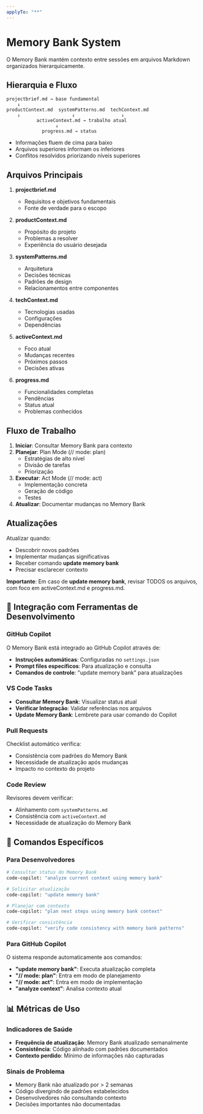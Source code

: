 ```yaml
---
applyTo: "**"
---
```


# Memory Bank System

O Memory Bank mantém contexto entre sessões em arquivos Markdown organizados hierarquicamente.

## Hierarquia e Fluxo

```
projectbrief.md → base fundamental
    ↓
productContext.md  systemPatterns.md  techContext.md
    ↓                   ↓                 ↓
           activeContext.md → trabalho atual
                  ↓
             progress.md → status
```

- Informações fluem de cima para baixo
- Arquivos superiores informam os inferiores
- Conflitos resolvidos priorizando níveis superiores

## Arquivos Principais

1. **projectbrief.md**

   - Requisitos e objetivos fundamentais
   - Fonte de verdade para o escopo

2. **productContext.md**

   - Propósito do projeto
   - Problemas a resolver
   - Experiência do usuário desejada

3. **systemPatterns.md**

   - Arquitetura
   - Decisões técnicas
   - Padrões de design
   - Relacionamentos entre componentes

4. **techContext.md**

   - Tecnologias usadas
   - Configurações
   - Dependências

5. **activeContext.md**

   - Foco atual
   - Mudanças recentes
   - Próximos passos
   - Decisões ativas

6. **progress.md**
   - Funcionalidades completas
   - Pendências
   - Status atual
   - Problemas conhecidos

## Fluxo de Trabalho

1. **Iniciar**: Consultar Memory Bank para contexto
2. **Planejar**: Plan Mode (// mode: plan)
   - Estratégias de alto nível
   - Divisão de tarefas
   - Priorização
3. **Executar**: Act Mode (// mode: act)
   - Implementação concreta
   - Geração de código
   - Testes
4. **Atualizar**: Documentar mudanças no Memory Bank

## Atualizações

Atualizar quando:

- Descobrir novos padrões
- Implementar mudanças significativas
- Receber comando **update memory bank**
- Precisar esclarecer contexto

**Importante**: Em caso de **update memory bank**, revisar TODOS os arquivos, com foco em activeContext.md e progress.md.

## 🔗 Integração com Ferramentas de Desenvolvimento

### GitHub Copilot

O Memory Bank está integrado ao GitHub Copilot através de:

- **Instruções automáticas**: Configuradas no `settings.json`
- **Prompt files específicos**: Para atualização e consulta
- **Comandos de controle**: "update memory bank" para atualizações

### VS Code Tasks

- **Consultar Memory Bank**: Visualizar status atual
- **Verificar Integração**: Validar referências nos arquivos
- **Update Memory Bank**: Lembrete para usar comando do Copilot

### Pull Requests

Checklist automático verifica:

- Consistência com padrões do Memory Bank
- Necessidade de atualização após mudanças
- Impacto no contexto do projeto

### Code Review

Revisores devem verificar:

- Alinhamento com `systemPatterns.md`
- Consistência com `activeContext.md`
- Necessidade de atualização do Memory Bank

## 🎯 Comandos Específicos

### Para Desenvolvedores

```bash
# Consultar status do Memory Bank
code-copilot: "analyze current context using memory bank"

# Solicitar atualização
code-copilot: "update memory bank"

# Planejar com contexto
code-copilot: "plan next steps using memory bank context"

# Verificar consistência
code-copilot: "verify code consistency with memory bank patterns"
```

### Para GitHub Copilot

O sistema responde automaticamente aos comandos:

- **"update memory bank"**: Executa atualização completa
- **"// mode: plan"**: Entra em modo de planejamento
- **"// mode: act"**: Entra em modo de implementação
- **"analyze context"**: Analisa contexto atual

## 📊 Métricas de Uso

### Indicadores de Saúde

- **Frequência de atualização**: Memory Bank atualizado semanalmente
- **Consistência**: Código alinhado com padrões documentados
- **Contexto perdido**: Mínimo de informações não capturadas

### Sinais de Problema

- Memory Bank não atualizado por > 2 semanas
- Código divergindo de padrões estabelecidos
- Desenvolvedores não consultando contexto
- Decisões importantes não documentadas
